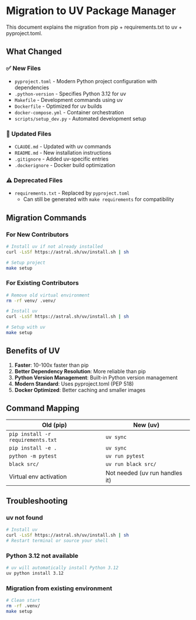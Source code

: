 # Migration to UV Package Manager

This document explains the migration from pip + requirements.txt to uv + pyproject.toml.

## What Changed

### ✅ New Files
- `pyproject.toml` - Modern Python project configuration with dependencies
- `.python-version` - Specifies Python 3.12 for uv
- `Makefile` - Development commands using uv
- `Dockerfile` - Optimized for uv builds
- `docker-compose.yml` - Container orchestration
- `scripts/setup_dev.py` - Automated development setup

### 📝 Updated Files
- `CLAUDE.md` - Updated with uv commands
- `README.md` - New installation instructions
- `.gitignore` - Added uv-specific entries
- `.dockerignore` - Docker build optimization

### ⚠️ Deprecated Files
- `requirements.txt` - Replaced by `pyproject.toml`
  - Can still be generated with `make requirements` for compatibility

## Migration Commands

### For New Contributors
```bash
# Install uv if not already installed
curl -LsSf https://astral.sh/uv/install.sh | sh

# Setup project
make setup
```

### For Existing Contributors
```bash
# Remove old virtual environment
rm -rf venv/ .venv/

# Install uv
curl -LsSf https://astral.sh/uv/install.sh | sh

# Setup with uv
make setup
```

## Benefits of UV

1. **Faster**: 10-100x faster than pip
2. **Better Dependency Resolution**: More reliable than pip
3. **Python Version Management**: Built-in Python version management
4. **Modern Standard**: Uses pyproject.toml (PEP 518)
5. **Docker Optimized**: Better caching and smaller images

## Command Mapping

| Old (pip) | New (uv) |
|-----------|----------|
| `pip install -r requirements.txt` | `uv sync` |
| `pip install -e .` | `uv sync` |
| `python -m pytest` | `uv run pytest` |
| `black src/` | `uv run black src/` |
| Virtual env activation | Not needed (uv run handles it) |

## Troubleshooting

### uv not found
```bash
# Install uv
curl -LsSf https://astral.sh/uv/install.sh | sh
# Restart terminal or source your shell
```

### Python 3.12 not available
```bash
# uv will automatically install Python 3.12
uv python install 3.12
```

### Migration from existing environment
```bash
# Clean start
rm -rf .venv/
make setup
```